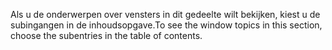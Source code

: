 <span data-ttu-id="c8b34-101">Als u de onderwerpen over vensters in dit gedeelte wilt bekijken, kiest u de subingangen in de inhoudsopgave.</span><span class="sxs-lookup"><span data-stu-id="c8b34-101">To see the window topics in this section, choose the subentries in the table of contents.</span></span>
